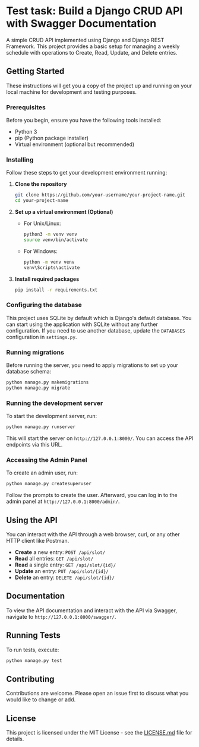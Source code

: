 
# Test task: Build a Django CRUD API with Swagger Documentation

A simple CRUD API implemented using Django and Django REST Framework. This project provides a basic setup for managing a weekly schedule with operations to Create, Read, Update, and Delete entries.

## Getting Started

These instructions will get you a copy of the project up and running on your local machine for development and testing purposes.

### Prerequisites

Before you begin, ensure you have the following tools installed:
- Python 3
- pip (Python package installer)
- Virtual environment (optional but recommended)

### Installing

Follow these steps to get your development environment running:

1. **Clone the repository**

   ```bash
   git clone https://github.com/your-username/your-project-name.git
   cd your-project-name
   ```

2. **Set up a virtual environment (Optional)**

   - For Unix/Linux:
     ```bash
     python3 -m venv venv
     source venv/bin/activate
     ```

   - For Windows:
     ```bash
     python -m venv venv
     venv\Scripts\activate
     ```

3. **Install required packages**

   ```bash
   pip install -r requirements.txt
   ```

### Configuring the database

This project uses SQLite by default which is Django's default database. You can start using the application with SQLite without any further configuration. If you need to use another database, update the `DATABASES` configuration in `settings.py`.

### Running migrations

Before running the server, you need to apply migrations to set up your database schema:

```bash
python manage.py makemigrations
python manage.py migrate
```

### Running the development server

To start the development server, run:

```bash
python manage.py runserver
```

This will start the server on `http://127.0.0.1:8000/`. You can access the API endpoints via this URL.

### Accessing the Admin Panel

To create an admin user, run:

```bash
python manage.py createsuperuser
```

Follow the prompts to create the user. Afterward, you can log in to the admin panel at `http://127.0.0.1:8000/admin/`.

## Using the API

You can interact with the API through a web browser, curl, or any other HTTP client like Postman.

- **Create** a new entry: `POST /api/slot/`
- **Read** all entries: `GET /api/slot/`
- **Read** a single entry: `GET /api/slot/{id}/`
- **Update** an entry: `PUT /api/slot/{id}/`
- **Delete** an entry: `DELETE /api/slot/{id}/`

## Documentation

To view the API documentation and interact with the API via Swagger, navigate to `http://127.0.0.1:8000/swagger/`.

## Running Tests

To run tests, execute:

```bash
python manage.py test
```

## Contributing

Contributions are welcome. Please open an issue first to discuss what you would like to change or add.

## License

This project is licensed under the MIT License - see the [LICENSE.md](LICENSE) file for details.
